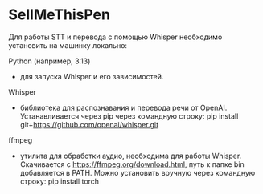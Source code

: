 # SellMeThisPen
Для работы STT и перевода с помощью Whisper необходимо установить на машинку локально:

Python (например, 3.13)
- для запуска Whisper и его зависимостей.

Whisper
- библиотека для распознавания и перевода речи от OpenAI.
Устанавливается через pip через командную строку:
pip install git+https://github.com/openai/whisper.git

ffmpeg
- утилита для обработки аудио, необходима для работы Whisper.
Скачивается с https://ffmpeg.org/download.html, путь к папке bin добавляется в PATH.
Можно установить вручную через командную строку:
pip install torch
